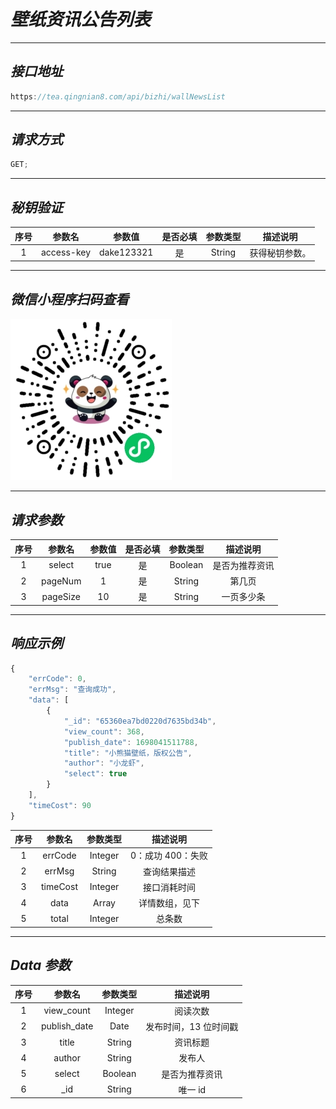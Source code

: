 # **_壁纸资讯公告列表_**

---

## **_接口地址_**

```js
https://tea.qingnian8.com/api/bizhi/wallNewsList
```

---

## **_请求方式_**

```ts
GET;
```

---

## **_秘钥验证_**

| 序号 |   参数名   |   参数值   | 是否必填 | 参数类型 |    描述说明    |
| :--: | :--------: | :--------: | :------: | :------: | :------------: |
|  1   | access-key | dake123321 |    是    |  String  | 获得秘钥参数。 |

---

## **_微信小程序扫码查看_**

![壁纸接口](../public/images/pandow.jpg)

---

## **_请求参数_**

| 序号 |  参数名  | 参数值 | 是否必填 | 参数类型 |    描述说明    |
| :--: | :------: | :----: | :------: | :------: | :------------: |
|  1   |  select  |  true  |    是    | Boolean  | 是否为推荐资讯 |
|  2   | pageNum  |   1    |    是    |  String  |     第几页     |
|  3   | pageSize |   10   |    是    |  String  |   一页多少条   |

---

## **_响应示例_**

```ts
{
	"errCode": 0,
	"errMsg": "查询成功",
	"data": [
		{
			"_id": "65360ea7bd0220d7635bd34b",
			"view_count": 368,
			"publish_date": 1698041511788,
			"title": "小熊猫壁纸，版权公告",
			"author": "小龙虾",
			"select": true
		}
	],
	"timeCost": 90
}
```

| 序号 |  参数名  | 参数类型 |     描述说明      |
| :--: | :------: | :------: | :---------------: |
|  1   | errCode  | Integer  | 0：成功 400：失败 |
|  2   |  errMsg  |  String  |   查询结果描述    |
|  3   | timeCost | Integer  |   接口消耗时间    |
|  4   |   data   |  Array   |  详情数组，见下   |
|  5   |  total   | Integer  |      总条数       |

---

## **_Data 参数_**

| 序号 |    参数名    | 参数类型 |       描述说明        |
| :--: | :----------: | :------: | :-------------------: |
|  1   |  view_count  | Integer  |       阅读次数        |
|  2   | publish_date |   Date   | 发布时间，13 位时间戳 |
|  3   |    title     |  String  |       资讯标题        |
|  4   |    author    |  String  |        发布人         |
|  5   |    select    | Boolean  |    是否为推荐资讯     |
|  6   |     \_id     |  String  |        唯一 id        |
